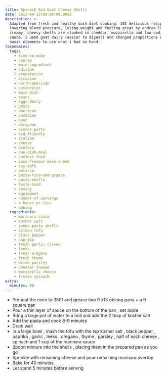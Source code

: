 ```yaml
---
title: Spinach And Goat Cheese Shells
date: 2013-04-15T00:00:00.000Z
description: >-
  Adapted from fresh and healthy dash diet cooking: 101 delicious recipes for
  lowering blood pressure, losing weight and feeling great by andrea lynn. these
  creamy, cheesy shells are cloaked in cheddar, mozzarella and low-sodium tomato
  sauce. i used goat dairy (easier to digest) and changed proportions of the
  basic elements to use what i had on hand.
taxonomies:
  tags:
    - time-to-make
    - course
    - main-ingredient
    - cuisine
    - preparation
    - occasion
    - north-american
    - casseroles
    - main-dish
    - beans
    - eggs-dairy
    - pasta
    - american
    - canadian
    - oven
    - european
    - dinner-party
    - kid-friendly
    - italian
    - cheese
    - dietary
    - one-dish-meal
    - comfort-food
    - oamc-freezer-make-ahead
    - soy-tofu
    - ontario
    - pasta-rice-and-grains
    - pasta-shells
    - taste-mood
    - savory
    - equipment
    - number-of-servings
    - 4-hours-or-less
    - baking
  ingredients:
    - marinara sauce
    - kosher salt
    - jumbo pasta shells
    - silken tofu
    - black pepper
    - paprika
    - fresh garlic cloves
    - leeks
    - fresh oregano
    - fresh thyme
    - dried parsley
    - cheddar cheese
    - mozzarella cheese
    - frozen spinach
extra:
  minutes: 90
---
```

 - Preheat the oven to 350f and grease two 9 x13 oblong pans + a 9 square pan
 - Pour a thin layer of sauce on the bottom of the pan , set aside
 - Bring a large pot of water to a boil and add the 2 tbsp of kosher salt
 - Add the pasta and cook 8-9 minutes
 - Drain well
 - In a large bowl , mash the tofu with the tsp kosher salt , black pepper , paprika , garlic , leeks , oregano , thyme , parsley , half of each cheese , spinach and 1 cup of the marinara sauce
 - Spoon mixture into the shells , placing them in the prepared pan as you go
 - Sprinkle with remaining cheese and pour remaining marinara overtop
 - Bake for 40 minutes
 - Let stand 5 minutes before serving
